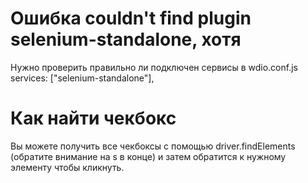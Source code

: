 # Ошибка couldn't find plugin selenium-standalone, хотя
Нужно проверить правильно ли подключен сервисы в wdio.conf.js
services: ["selenium-standalone"],

# Как найти чекбокс
Вы можете получить все чекбоксы с помощью driver.findElements (обратите внимание на s в конце) и затем обратится к нужному элементу чтобы кликнуть.
